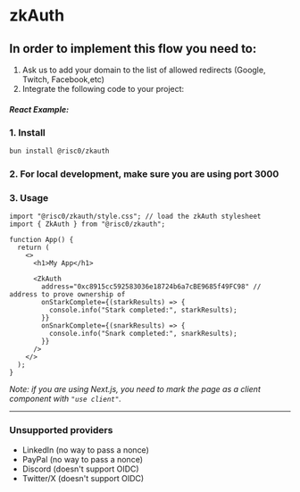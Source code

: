# zkAuth

## In order to implement this flow you need to:

1. Ask us to add your domain to the list of allowed redirects (Google, Twitch, Facebook,etc)
2. Integrate the following code to your project:

##### React Example:

### 1. Install

```bash
bun install @risc0/zkauth
```

### 2. For local development, make sure you are using port 3000

### 3. Usage

```tsx
import "@risc0/zkauth/style.css"; // load the zkAuth stylesheet
import { ZkAuth } from "@risc0/zkauth";

function App() {
  return (
    <>
      <h1>My App</h1>
      
      <ZkAuth 
        address="0xc8915cc592583036e18724b6a7cBE9685f49FC98" // address to prove ownership of
        onStarkComplete={(starkResults) => {
          console.info("Stark completed:", starkResults);
        }}
        onSnarkComplete={(snarkResults) => {
          console.info("Snark completed:", snarkResults);
        }}
      />
    </>
  );
}
```

*Note: if you are using Next.js, you need to mark the page as a client component with `"use client"`.*



---

### Unsupported providers

* LinkedIn (no way to pass a nonce)
* PayPal (no way to pass a nonce)
* Discord (doesn't support OIDC)
* Twitter/X (doesn't support OIDC)
